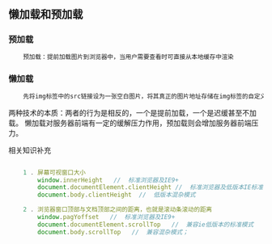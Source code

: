 ## 懒加载和预加载 
### 预加载
```javascript
    预加载：提前加载图片到浏览器中，当用户需要查看时可直接从本地缓存中渲染
```

### 懒加载
```javascript
    先将img标签中的src链接设为一张空白图片，将其真正的图片地址存储在img标签的自定义属性中（比如data-src）。当js监听到该图片元素进入可视窗口时，即将自定义属性中的地址存储到src属性中，达到懒加载的效果。懒加载的主要目的是作为服务器前端的优化，减少请求数或延迟请求数。
```

两种技术的本质：两者的行为是相反的，一个是提前加载，一个是迟缓甚至不加载。
懒加载对服务器前端有一定的缓解压力作用，预加载则会增加服务器前端压力。

相关知识补充
```javascript

    1 . 屏幕可视窗口大小
        window.innerHeight   //  标准浏览器及IE9+ 
        document.documentElement.clientHeight //  标准浏览器及低版本IE标准模式 
        document.body.clientHeight  //  低版本混杂模式

    2 . 浏览器窗口顶部与文档顶部之间的距离，也就是滚动条滚动的距离
        window.pagYoffset   //  标准浏览器及IE9+ 
        document.documentElement.scrollTop   //  兼容ie低版本的标准模式 
        document.body.scrollTop   //  兼容混杂模式；

```
